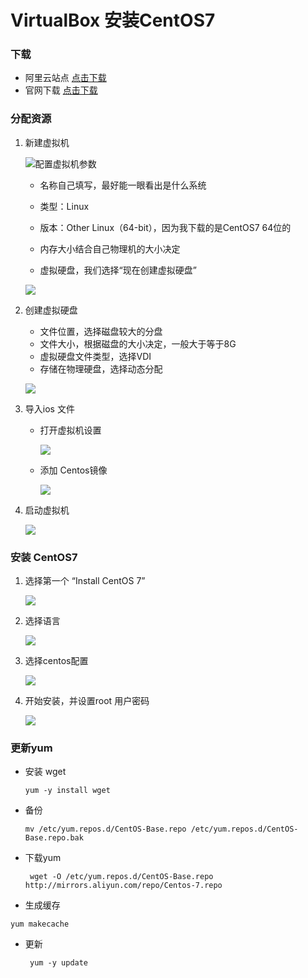 # VirtualBox 安装CentOS7 

### 下载

-  阿里云站点  [点击下载]( http://mirrors.aliyun.com/centos/7/isos/x86_64/ )
-  官网下载  [点击下载]( http://isoredirect.centos.org/centos/7.4.1708/isos/x86_64/ )

### 分配资源

1. 新建虚拟机

   ![](https://raw.githubusercontent.com/dddygin/image-storage/main/blog/image/environment/configuration/virtualbox/virtualbox_coentos7_01.png)配置虚拟机参数

   - 名称自己填写，最好能一眼看出是什么系统
   - 类型：Linux
   - 版本：Other Linux（64-bit），因为我下载的是CentOS7 64位的

   - 内存大小结合自己物理机的大小决定
   - 虚拟硬盘，我们选择“现在创建虚拟硬盘”

   ![](https://raw.githubusercontent.com/dddygin/image-storage/main/blog/image/environment/configuration/virtualbox/virtualbox_coentos7_02.png)

3. 创建虚拟硬盘

   - 文件位置，选择磁盘较大的分盘
   - 文件大小，根据磁盘的大小决定，一般大于等于8G
   - 虚拟硬盘文件类型，选择VDI
   - 存储在物理硬盘，选择动态分配

   ![](https://raw.githubusercontent.com/dddygin/image-storage/main/blog/image/environment/configuration/virtualbox/virtualbox_coentos7_03.png)

4. 导入ios 文件

   - 打开虚拟机设置

     ![](https://raw.githubusercontent.com/dddygin/image-storage/main/blog/image/environment/configuration/virtualbox/virtualbox_coentos7_04.png)

   - 添加 Centos镜像

     ![](https://raw.githubusercontent.com/dddygin/image-storage/main/blog/image/environment/configuration/virtualbox/virtualbox_coentos7_05.png)

5. 启动虚拟机

   ![](https://raw.githubusercontent.com/dddygin/image-storage/main/blog/image/environment/configuration/virtualbox/virtualbox_coentos7_06.png)

### 安装 CentOS7

1. 选择第一个 “Install CentOS 7”

   ![](https://raw.githubusercontent.com/dddygin/image-storage/main/blog/image/environment/configuration/virtualbox/virtualbox_coentos7_07.png)

2. 选择语言

   ![](https://raw.githubusercontent.com/dddygin/image-storage/main/blog/image/environment/configuration/virtualbox/virtualbox_coentos7_08.png)

3. 选择centos配置

   ![](https://raw.githubusercontent.com/dddygin/image-storage/main/blog/image/environment/configuration/virtualbox/virtualbox_coentos7_09.png)

4. 开始安装，并设置root 用户密码

   ![](https://raw.githubusercontent.com/dddygin/image-storage/main/blog/image/environment/configuration/virtualbox/virtualbox_coentos7_10.png)

### 更新yum

- 安装 wget

  `yum -y install wget`

- 备份

  `mv /etc/yum.repos.d/CentOS-Base.repo /etc/yum.repos.d/CentOS-Base.repo.bak`

- 下载yum

  ` wget -O /etc/yum.repos.d/CentOS-Base.repo http://mirrors.aliyun.com/repo/Centos-7.repo`

-  生成缓存 

  ` yum makecache `

- 更新

  ` yum -y update`
